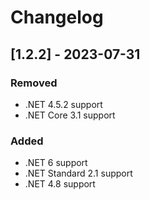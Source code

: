 # Changelog

## [1.2.2] - 2023-07-31

### Removed

- .NET 4.5.2 support
- .NET Core 3.1 support

### Added

- .NET 6 support
- .NET Standard 2.1 support
- .NET 4.8 support
